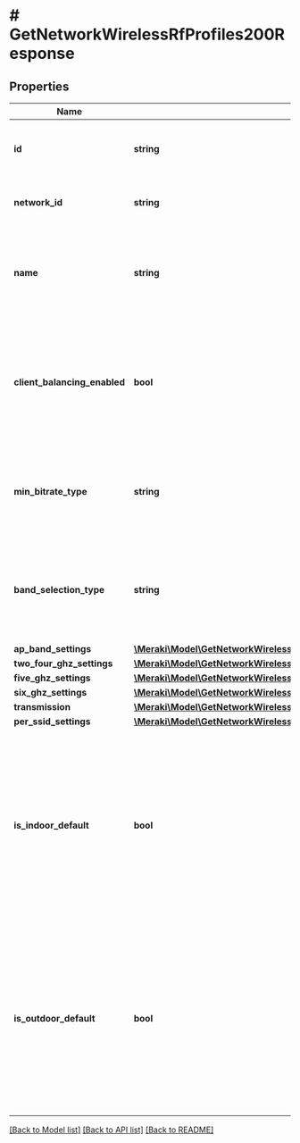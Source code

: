 # # GetNetworkWirelessRfProfiles200Response

## Properties

Name | Type | Description | Notes
------------ | ------------- | ------------- | -------------
**id** | **string** | The name of the new profile. Must be unique. | [optional]
**network_id** | **string** | The network ID of the RF Profile | [optional]
**name** | **string** | The name of the new profile. Must be unique. This param is required on creation. | [optional]
**client_balancing_enabled** | **bool** | Steers client to best available access point. Can be either true or false. Defaults to true. | [optional]
**min_bitrate_type** | **string** | Minimum bitrate can be set to either &#39;band&#39; or &#39;ssid&#39;. Defaults to band. | [optional]
**band_selection_type** | **string** | Band selection can be set to either &#39;ssid&#39; or &#39;ap&#39;. This param is required on creation. | [optional]
**ap_band_settings** | [**\Meraki\Model\GetNetworkWirelessRfProfiles200ResponseApBandSettings**](GetNetworkWirelessRfProfiles200ResponseApBandSettings.md) |  | [optional]
**two_four_ghz_settings** | [**\Meraki\Model\GetNetworkWirelessRfProfiles200ResponseTwoFourGhzSettings**](GetNetworkWirelessRfProfiles200ResponseTwoFourGhzSettings.md) |  | [optional]
**five_ghz_settings** | [**\Meraki\Model\GetNetworkWirelessRfProfiles200ResponseFiveGhzSettings**](GetNetworkWirelessRfProfiles200ResponseFiveGhzSettings.md) |  | [optional]
**six_ghz_settings** | [**\Meraki\Model\GetNetworkWirelessRfProfiles200ResponseSixGhzSettings**](GetNetworkWirelessRfProfiles200ResponseSixGhzSettings.md) |  | [optional]
**transmission** | [**\Meraki\Model\GetNetworkWirelessRfProfiles200ResponseTransmission**](GetNetworkWirelessRfProfiles200ResponseTransmission.md) |  | [optional]
**per_ssid_settings** | [**\Meraki\Model\GetNetworkWirelessRfProfiles200ResponsePerSsidSettings**](GetNetworkWirelessRfProfiles200ResponsePerSsidSettings.md) |  | [optional]
**is_indoor_default** | **bool** | Set this profile as the default indoor rf profile. If the profile ID is one of &#39;indoor&#39; or &#39;outdoor&#39;,   then a new profile will be created from the respective ID and set as the default | [optional]
**is_outdoor_default** | **bool** | Set this profile as the default outdoor rf profile. If the profile ID is one of &#39;indoor&#39; or &#39;outdoor&#39;,   then a new profile will be created from the respective ID and set as the default | [optional]

[[Back to Model list]](../../README.md#models) [[Back to API list]](../../README.md#endpoints) [[Back to README]](../../README.md)
